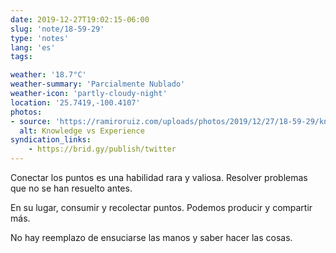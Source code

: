```yaml
---
date: 2019-12-27T19:02:15-06:00
slug: 'note/18-59-29'
type: 'notes'
lang: 'es'
tags:

weather: '18.7°C'
weather-summary: 'Parcialmente Nublado'
weather-icon: 'partly-cloudy-night'
location: '25.7419,-100.4107'
photos:
- source: 'https://ramiroruiz.com/uploads/photos/2019/12/27/18-59-29/knowledge-vs-experience.txt'
  alt: Knowledge vs Experience
syndication_links:
    - https://brid.gy/publish/twitter
---
```

Conectar los puntos es una habilidad rara y valiosa. Resolver problemas que no se han resuelto antes. 

En su lugar, consumir y recolectar puntos. Podemos producir y compartir más.

No hay reemplazo de ensuciarse las manos y saber hacer las cosas.